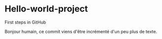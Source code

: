 # Hello-world-project
First steps in GitHub

Bonjour humain, 
ce commit viens d'être incrémenté d'un peu plus de texte.
